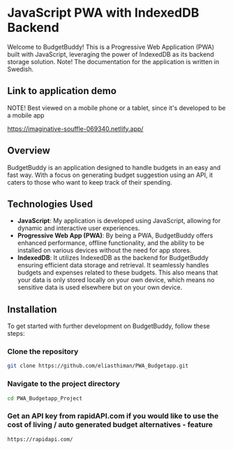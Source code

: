 # JavaScript PWA with IndexedDB Backend

Welcome to BudgetBuddy! This is a Progressive Web Application (PWA) built with JavaScript, leveraging the power of IndexedDB as its backend storage solution.
Note! The documentation for the application is written in Swedish.

## Link to application demo

NOTE! Best viewed on a mobile phone or a tablet, since it's developed to be a mobile app

https://imaginative-souffle-069340.netlify.app/

## Overview

BudgetBuddy is an application designed to handle budgets in an easy and fast way. With a focus on generating budget suggestion using an API, it caters to those who want to keep track of their spending. 

## Technologies Used

- **JavaScript**: My application is developed using JavaScript, allowing for dynamic and interactive user experiences.
- **Progressive Web App (PWA)**: By being a PWA, BudgetBuddy offers enhanced performance, offline functionality, and the ability to be installed on various devices without the need for app stores.
- **IndexedDB**: It utilizes IndexedDB as the backend for BudgetBuddy ensuring efficient data storage and retrieval. It seamlessly handles budgets and expenses related to these budgets.
                 This also means that your data is only stored locally on your own device, which means no sensitive data is used elsewhere but on your own device. 

## Installation

To get started with further development on BudgetBuddy, follow these steps:

### Clone the repository
```bash
git clone https://github.com/eliasthiman/PWA_Budgetapp.git
```
### Navigate to the project directory
```bash
cd PWA_Budgetapp_Project
```
### Get an API key from rapidAPI.com if you would like to use the cost of living / auto generated budget alternatives - feature
```bash
https://rapidapi.com/
```
